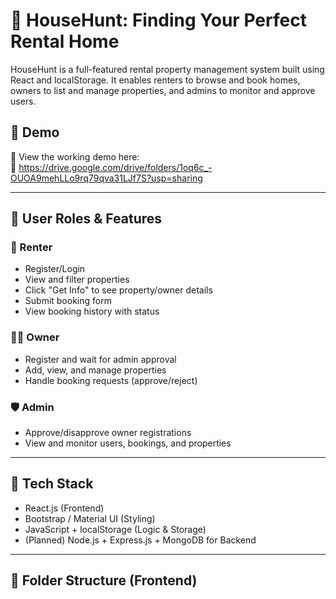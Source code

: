 # 🏡 HouseHunt: Finding Your Perfect Rental Home

HouseHunt is a full-featured rental property management system built using React and localStorage. It enables renters to browse and book homes, owners to list and manage properties, and admins to monitor and approve users.

## 🚀 Demo

🎥 View the working demo here:  
🔗 https://drive.google.com/drive/folders/1oq6c_-OUOA9mehLLo9rq79qva31LJf7S?usp=sharing

---

## 👥 User Roles & Features

### 👤 Renter
- Register/Login
- View and filter properties
- Click "Get Info" to see property/owner details
- Submit booking form
- View booking history with status

### 🧑‍💼 Owner
- Register and wait for admin approval
- Add, view, and manage properties
- Handle booking requests (approve/reject)

### 🛡️ Admin
- Approve/disapprove owner registrations
- View and monitor users, bookings, and properties

---

## 🧱 Tech Stack

- React.js (Frontend)
- Bootstrap / Material UI (Styling)
- JavaScript + localStorage (Logic & Storage)
- (Planned) Node.js + Express.js + MongoDB for Backend

---

## 📁 Folder Structure (Frontend)

